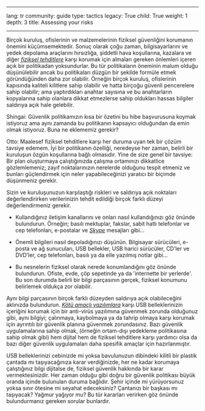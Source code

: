 

---

lang: tr
community: guide
type: tactics
legacy: True
child: True
weight: 1
depth: 3
title: Assessing your risks

---

Birçok kuruluş, ofislerinin ve malzemelerinin fiziksel güvenliğini korumanın önemini küçümsemektedir. Sonuç olarak çoğu zaman, bilgisayarlarını ve yedek depolama araçlarını hırsızlığa, şiddetli hava koşullarına, kazalara ve diğer [*fiziksel tehditlere*](/tr/glossary#Physical_threat) karşı korumak için almaları gereken önlemleri içeren açık bir politikadan yoksundurlar. Bu tür politikaların öneminin malum olduğu düşünülebilir ancak bu politikaları düzgün bir şekilde formüle etmek göründüğünden daha zor olabilir. Örneğin birçok kuruluş, ofislerinin kapısında kaliteli kilitlere sahip olabilir ve hatta birçoğu güvenli pencerelere sahip olabilir; ama yaptırdıkları anahtar sayısına ve bu anahtarların kopyalarına sahip olanlara dikkat etmezlerse sahip oldukları hassas bilgiler saldırıya açık hale gelebilir.


<div class=background markdown=1>
Shingai: Güvenlik politikamızın kısa bir özetini bu hibe başvurusuna koymak istiyoruz ama aynı zamanda bu politikanın kapsayıcı olduğundan da emin olmak istiyoruz. Buna ne eklememiz gerekir?

Otto: Maalesef fiziksel tehditlere karşı her duruma uyan tek bir çözüm tavsiye edemem. İyi bir politikanın özelliği, neredeyse her zaman, belirli bir kuruluşun özgün koşullarına bağlı olmasıdır. Yine de size genel bir tavsiye: Bir plan oluşturmaya çalıştığınızda çalışma ortamınızı dikkatlice gözlemlemeniz; zayıf noktalarınızın nerelerde olduğunu tespit etmeniz ve bunları güçlendirmek için neler yapabileceğinizi yaratıcı bir biçimde düşünmeniz gerekir.
</div>


Sizin ve kuruluşunuzun karşılaştığı riskleri ve saldırıya açık noktaları değerlendirirken verilerinizin tehdit edildiği birçok farklı düzeyi değerlendirmeniz gerekir.

- Kullandığınız iletişim kanallarını ve onları nasıl kullandığınızı göz önünde bulundurun. Örneğin; basılı mektuplar, fakslar, sabit hatlı telefonlar ve cep telefonları, e-postalar ve [*Skype*](/tr/glossary#Skype) mesajları gibi...
	
- Önemli bilgileri nasıl depoladığınızı düşünün. Bilgisayar sürücüleri, e-posta ve ağ sunucuları, USB bellekler, USB harici sürücüler, CD’ler ve DVD’ler, cep telefonları, basılı ya da elle yazılmış notlar gibi...
	
- Bu nesnelerin fiziksel olarak nerede konumlandığını göz önünde bulundurun. Ofiste, evde, çöp sepetinde ya da 'internette bir yerlerde'. Bu son durumda belirli bir bilgi parçasının gerçek, fiziksel konumunu belirlemek oldukça zor olabilir.


Aynı bilgi parçasının birçok farklı düzeyden saldırıya açık olabileceğini aklınızda bulundurun. [*Kötü amaçlı yazılımlara*](/tr/glossary#Malware) karşı USB belleklerinizin içeriğini korumak için bir anti-virüs yazılımına güvenmek zorunda olduğunuz gibi, aynı bilgiyi; çalınmaya, kaybolmaya ya da tahrip olmaya karşı korumak için ayrıntılı bir güvenlik planına güvenmek zorundasınız. Bazı güvenlik uygulamalarına sahip olmak, (örneğin ortam-dışı yedekleme politikasına sahip olmak gibi) hem dijital hem de fiziksel tehditlere karşı yardımcı olsa da bazı diğer güvenlik uygulamaları daha spesifik amaçlar için hazırlanmıştır.


USB belleklerinizi cebinizde mi yoksa bavulunuzun dibindeki kilitli bir plastik çantada mı taşıyacağınıza karar verdiğinizde, her ne kadar korumaya çalıştığınız bilgi dijitalse de, fiziksel güvenlik hakkında bir karar vermektesinizdir. Her zaman olduğu gibi doğru bir güvenlik politikası büyük oranda içinde bulunulan duruma bağlıdır. Şehir içinde mi yürüyorsunuz yoksa sınır ötesine mi seyahat edeceksiniz? Çantanızı bir başkası mı taşıyacak? Yağmur yağıyor mu? Bu tür kararları verirken göz önünde bulundurmanız gereken sorular bunlardır. 


